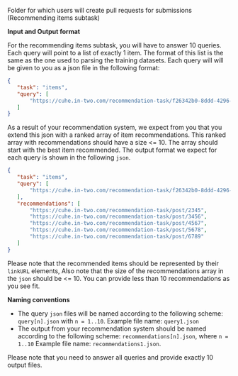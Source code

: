Folder for which users will create pull requests for submissions (Recommending items subtask)

**Input and Output format**

For the recommending items subtask, you will have to answer 10 queries. Each query will point to a list of exactly 1 item. The format of this list is the same as the one used to parsing the training datasets. Each query will will be given to you as a json file in the following format:

 ```json
{
    "task": "items",
    "query": [
        "https://cuhe.in-two.com/recommendation-task/f26342b0-8ddd-4296-9c5d-2bc117e585b5=format=json"
    ]
}
```

As a result of your recommendation system, we expect from you that you extend this json with a ranked array of item recommendations. This ranked array with recommendations should have a size <= 10. The array should start with the best item recommended. The output format we expect for each query is shown in the following `json`.

 ```json
{
    "task": "items",
    "query": [
        "https://cuhe.in-two.com/recommendation-task/f26342b0-8ddd-4296-9c5d-2bc117e585b5=format=json"
    ],
    "recommendations": [ 
        "https://cuhe.in-two.com/recommendation-task/post/2345",
        "https://cuhe.in-two.com/recommendation-task/post/3456",
        "https://cuhe.in-two.com/recommendation-task/post/4567",
        "https://cuhe.in-two.com/recommendation-task/post/5678",
        "https://cuhe.in-two.com/recommendation-task/post/6789"
    ]
}
```

Please note that the recommended items should be represented by their `linkURL` elements, Also note that the size of the recommendations array in the `json` should be <= 10. You can provide less than 10 recommendations as you see fit.

**Naming conventions**

* The query `json` files will be named according to the following scheme: `query[n].json` with `n = 1..10`. Example file name: `query1.json` 
* The output from your recommendation system should be named according to the following scheme: `recommendations[n].json`, where `n = 1..10` Example file name: `recommendations1.json`.

Please note that you need to answer all queries and provide exactly 10 output files. 
